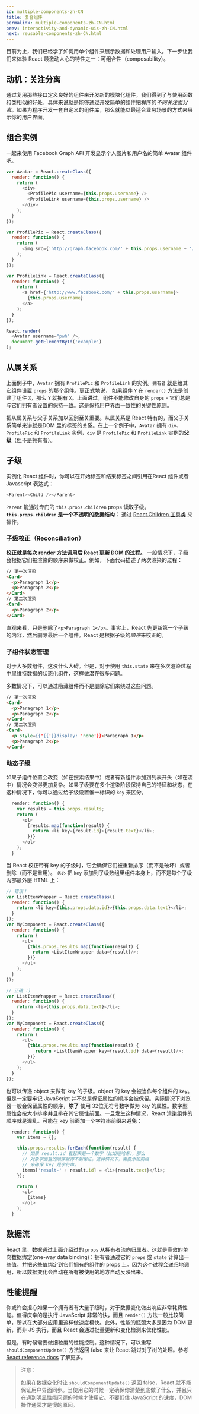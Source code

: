 ```yaml
---
id: multiple-components-zh-CN
title: 复合组件
permalink: multiple-components-zh-CN.html
prev: interactivity-and-dynamic-uis-zh-CN.html
next: reusable-components-zh-CN.html
---
```


目前为止，我们已经学了如何用单个组件来展示数据和处理用户输入。下一步让我们来体验 React 最激动人心的特性之一：可组合性（composability）。


## 动机：关注分离

通过复用那些接口定义良好的组件来开发新的模块化组件，我们得到了与使用函数和类相似的好处。具体来说就是能够通过开发简单的组件把程序的*不同关注面分离*。如果为程序开发一套自定义的组件库，那么就能以最适合业务场景的方式来展示你的用户界面。

## 组合实例

一起来使用 Facebook Graph API 开发显示个人图片和用户名的简单 Avatar 组件吧。

```javascript
var Avatar = React.createClass({
  render: function() {
    return (
      <div>
        <ProfilePic username={this.props.username} />
        <ProfileLink username={this.props.username} />
      </div>
    );
  }
});

var ProfilePic = React.createClass({
  render: function() {
    return (
      <img src={'http://graph.facebook.com/' + this.props.username + '/picture'} />
    );
  }
});

var ProfileLink = React.createClass({
  render: function() {
    return (
      <a href={'http://www.facebook.com/' + this.props.username}>
        {this.props.username}
      </a>
    );
  }
});

React.render(
  <Avatar username="pwh" />,
  document.getElementById('example')
);
```


## 从属关系

上面例子中，`Avatar` 拥有 `ProfilePic` 和 `ProfileLink` 的实例。`拥有者` 就是给其它组件设置 `props` 的那个组件。更正式地说，
如果组件 `Y` 在 `render()` 方法是创建了组件 `X`，那么 `Y` 就拥有 `X`。上面讲过，组件不能修改自身的 `props` - 它们总是与它们拥有者设置的保持一致。这是保持用户界面一致性的关键性原则。

把从属关系与父子关系加以区别至关重要。从属关系是 React 特有的，而父子关系简单来讲就是DOM 里的标签的关系。在上一个例子中，`Avatar` 拥有 `div`、`ProfilePic` 和 `ProfileLink` 实例，`div` 是 `ProfilePic` 和 `ProfileLink` 实例的**父级**（但不是拥有者）。


## 子级

实例化 React 组件时，你可以在开始标签和结束标签之间引用在React 组件或者Javascript 表达式：

```javascript
<Parent><Child /></Parent>
```

`Parent` 能通过专门的 `this.props.children`  props 读取子级。**`this.props.children` 是一个不透明的数据结构：** 通过 [React.Children 工具类](/react/docs/top-level-api.html#react.children) 来操作。

### 子级校正（Reconciliation）

**校正就是每次 render 方法调用后 React 更新 DOM 的过程。** 一般情况下，子级会根据它们被渲染的顺序来做校正。例如，下面代码描述了两次渲染的过程：

```html
// 第一次渲染
<Card>
  <p>Paragraph 1</p>
  <p>Paragraph 2</p>
</Card>
// 第二次渲染
<Card>
  <p>Paragraph 2</p>
</Card>
```

直观来看，只是删除了`<p>Paragraph 1</p>`。事实上，React 先更新第一个子级的内容，然后删除最后一个组件。React 是根据子级的*顺序*来校正的。

### 子组件状态管理

对于大多数组件，这没什么大碍。但是，对于使用 `this.state` 来在多次渲染过程中里维持数据的状态化组件，这样做潜在很多问题。

多数情况下，可以通过隐藏组件而不是删除它们来绕过这些问题。

```html
// 第一次渲染
<Card>
  <p>Paragraph 1</p>
  <p>Paragraph 2</p>
</Card>
// 第二次渲染
<Card>
  <p style={{'{{'}}display: 'none'}}>Paragraph 1</p>
  <p>Paragraph 2</p>
</Card>
```

### 动态子级

如果子组件位置会改变（如在搜索结果中）或者有新组件添加到列表开头（如在流中）情况会变得更加复杂。如果子级要在多个渲染阶段保持自己的特征和状态，在这种情况下，你可以通过给子级设置惟一标识的 `key` 来区分。

```javascript
  render: function() {
    var results = this.props.results;
    return (
      <ol>
        {results.map(function(result) {
          return <li key={result.id}>{result.text}</li>;
        })}
      </ol>
    );
  }
```

当 React 校正带有 key 的子级时，它会确保它们被重新排序（而不是破坏）或者删除（而不是重用）。
`务必` 把 `key` 添加到子级数组里组件本身上，而不是每个子级内部最外层 HTML 上：

```javascript
// 错误！
var ListItemWrapper = React.createClass({
  render: function() {
    return <li key={this.props.data.id}>{this.props.data.text}</li>;
  }
});
var MyComponent = React.createClass({
  render: function() {
    return (
      <ul>
        {this.props.results.map(function(result) {
          return <ListItemWrapper data={result}/>;
        })}
      </ul>
    );
  }
});

// 正确 :)
var ListItemWrapper = React.createClass({
  render: function() {
    return <li>{this.props.data.text}</li>;
  }
});
var MyComponent = React.createClass({
  render: function() {
    return (
      <ul>
        {this.props.results.map(function(result) {
           return <ListItemWrapper key={result.id} data={result}/>;
        })}
      </ul>
    );
  }
});
```

也可以传递 object 来做有 key 的子级。object 的 key 会被当作每个组件的 `key`。但是一定要牢记 JavaScript 并不总是保证属性的顺序会被保留。实际情况下浏览器一般会保留属性的顺序，**除了** 使用 32位无符号数字做为 key 的属性。数字型属性会按大小排序并且排在其它属性前面。一旦发生这种情况，React 渲染组件的顺序就是混乱。可能在 key 前面加一个字符串前缀来避免：

```javascript
  render: function() {
    var items = {};

    this.props.results.forEach(function(result) {
      // 如果 result.id 看起来是一个数字（比如短哈希），那么
      // 对象字面量的顺序就得不到保证。这种情况下，需要添加前缀
      // 来确保 key 是字符串。
      items['result-' + result.id] = <li>{result.text}</li>;
    });

    return (
      <ol>
        {items}
      </ol>
    );
  }
```

## 数据流

React 里，数据通过上面介绍过的 `props` 从拥有者流向归属者。这就是高效的单向数据绑定(one-way data binding)：拥有者通过它的 `props` 或 `state` 计算出一些值，并把这些值绑定到它们拥有的组件的 props 上。因为这个过程会递归地调用，所以数据变化会自动在所有被使用的地方自动反映出来。


## 性能提醒

你或许会担心如果一个拥有者有大量子级时，对于数据变化做出响应非常耗费性能。值得庆幸的是执行 JavaScript  非常的快，而且 `render()` 方法一般比较简单，所以在大部分应用里这样做速度极快。此外，性能的瓶颈大多是因为 DOM 更新，而非 JS 执行，而且 React 会通过批量更新和变化检测来优化性能。

但是，有时候需要做细粒度的性能控制。这种情况下，可以重写 `shouldComponentUpdate()` 方法返回 false 来让 React 跳过对子树的处理。参考 [React reference docs](/react/docs/component-specs.html) 了解更多。

> 注意：
> 
> 如果在数据变化时让 `shouldComponentUpdate()` 返回 false，React 就不能保证用户界面同步。当使用它的时候一定确保你清楚到底做了什么，并且只在遇到明显性能问题的时候才使用它。不要低估 JavaScript 的速度，DOM 操作通常才是慢的原因。

